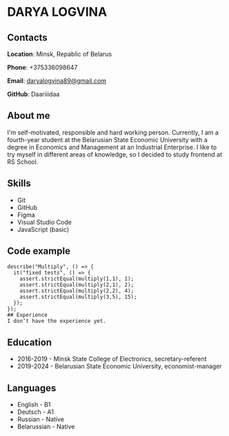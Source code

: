 # DARYA LOGVINA

## Contacts

**Location**: Minsk, Repablic of Belarus

**Phone**: +375336098647

**Email**: daryalogvina89@gmail.com

**GitHub**: Daariiidaa

## About me
I'm self-motivated, responsible and hard working person. Currently, I am a fourth-year student at the Belarusian State Economic University with a degree in Economics and Management at an Industrial Enterprise. I like to try myself in different areas of knowledge, so I decided to study frontend at RS School.

## Skills
* Git
* GitHub
* Figma
* Visual Studio Code
* JavaScript (basic)

## Code example
```
describe("Multiply", () => {
  it("fixed tests", () => {
    assert.strictEqual(multiply(1,1), 1);
    assert.strictEqual(multiply(2,1), 2);
    assert.strictEqual(multiply(2,2), 4);
    assert.strictEqual(multiply(3,5), 15);   
  });
});
## Experience
I don’t have the experience yet.
```

## Education
-  2016-2019 - Minsk State College of Electronics, secretary-referent
- 2019-2024 - Belarusian State Economic University, economist-manager

## Languages
+ English - B1
+ Deutsch - A1
+ Russian - Native
+ Belarussian - Native